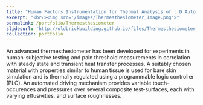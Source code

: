 ```yaml
---
title: "Human Factors Instrumentation for Thermal Analysis of : D Automated Thermesthesioimeter"
excerpt: "<br/><img src='/images/Thermesthesiometer_Image.png'>"
permalink: /portfolio/Thermesthesiometer
slidesurl: 'http://oldbrickbuilding.github.io/files/Thermesthesiometer_Presentation.pdf'
collection: portfolio
---
```

An advanced thermesthesiometer has been developed for experiments in human-subjective testing and pain threshold measurements in correlation with steady state and transient heat transfer processes. A suitably chosen material with properties similar to human tissue is used for bare skin simulation and is thermally regulated using a programmable logic controller (PLC). An automated driving mechanism provides variable touch-occurences and pressures over several composite test-surfaces, each with varying effusivities, and surface roughnesses.
